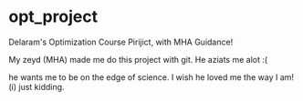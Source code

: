 # opt_project
Delaram's Optimization Course Pirijict, with MHA Guidance!

My zeyd (MHA) made me do this project with git. He aziats me alot :(

he wants me to be on the edge of science. I wish he loved me the way I am! (i)
just kidding. 